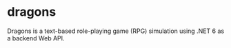 # dragons
Dragons is a text-based role-playing game (RPG) simulation using .NET 6 as a backend Web API.
